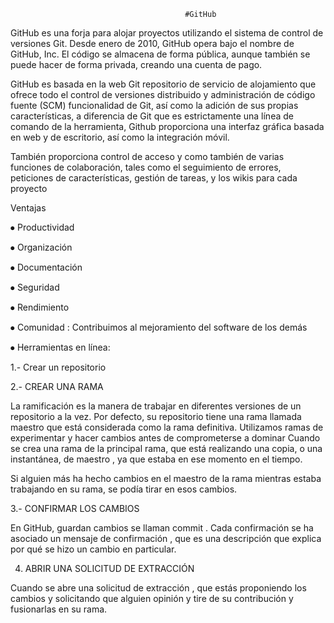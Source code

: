                                            #GitHub

GitHub es una forja  para alojar proyectos utilizando el sistema de control de versiones Git. Desde enero
de 2010, GitHub opera bajo el nombre de GitHub, Inc. El código se almacena de forma pública, aunque 
también se puede hacer de forma privada, creando una cuenta de pago.

GitHub es basada en la web Git repositorio de servicio de alojamiento que ofrece todo el control de 
versiones distribuido y administración de código fuente (SCM) funcionalidad de Git, así como la adición 
de sus propias características, a diferencia de Git que es estrictamente una línea de comando de la herramienta, 
Github proporciona una interfaz gráfica basada en web y de escritorio, así como la integración móvil.

También proporciona control de acceso y como también de varias funciones de colaboración, tales como el seguimiento de errores,
peticiones de características, gestión de tareas, y los wikis para cada proyecto

Ventajas

⦁	Productividad

⦁	Organización

⦁	Documentación

⦁	Seguridad

⦁	Rendimiento

⦁	Comunidad : Contribuimos al mejoramiento del software de los demás

⦁	Herramientas en línea:

1.- Crear un repositorio

2.- CREAR UNA RAMA

La ramificación es la manera de trabajar en diferentes versiones de un repositorio a la vez.
Por defecto, su repositorio tiene una rama llamada maestro que está considerada como la rama definitiva.
Utilizamos ramas de experimentar y hacer cambios antes de comprometerse a dominar 
Cuando se crea una rama de la principal rama, que está realizando una copia, o una instantánea,
de maestro , ya que estaba en ese momento en el tiempo.

Si alguien más ha hecho cambios en el maestro de la rama mientras estaba trabajando en su rama, se podía tirar en esos cambios.

 3.- CONFIRMAR LOS CAMBIOS
 
En GitHub, guardan cambios se llaman commit . Cada confirmación se ha asociado un mensaje de confirmación , 
que es una descripción que explica por qué se hizo un cambio en particular. 

4. ABRIR UNA SOLICITUD DE EXTRACCIÓN

Cuando se abre una solicitud de extracción , que estás proponiendo los cambios y solicitando que alguien opinión y tire de su contribución y fusionarlas en su rama. 
 
